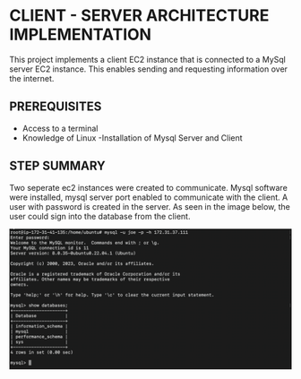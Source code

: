 # CLIENT - SERVER ARCHITECTURE IMPLEMENTATION

This project implements a client EC2 instance that is connected to a MySql server EC2 instance. This enables sending and requesting information over the internet.

## PREREQUISITES
- Access to a terminal 
- Knowledge of Linux
-Installation of Mysql Server and Client

## STEP SUMMARY

Two seperate ec2 instances were created to communicate. Mysql software were installed, mysql server port enabled to communicate with the client. A user with password is created in the server. As seen in the image below, the user could sign into the database from the client.

![Alt text](<images/Screenshot 2023-12-27 at 13.42.24.png>)